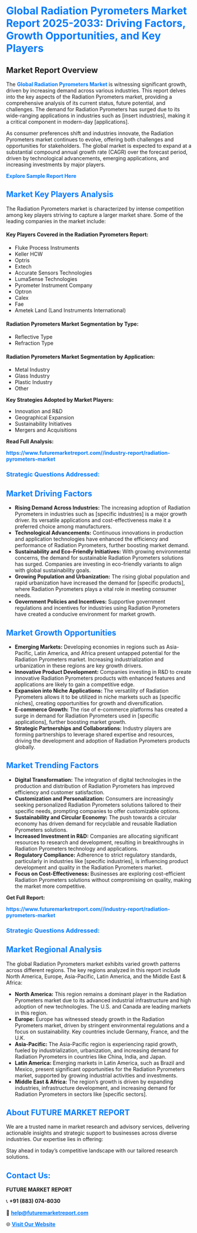 <h1 style="color: #007BFF;">Global Radiation Pyrometers Market Report 2025-2033: Driving Factors, Growth Opportunities, and Key Players</h1>

<section id="overview">
<h2>Market Report Overview</h2>
<p>The <a href="https://www.futuremarketreport.com//industry-report/radiation-pyrometers-market" style="color: #007BFF; text-decoration: none;"><strong>Global Radiation Pyrometers Market</strong></a> is witnessing significant growth, driven by increasing demand across various industries. This report delves into the key aspects of the Radiation Pyrometers market, providing a comprehensive analysis of its current status, future potential, and challenges. The demand for Radiation Pyrometers has surged due to its wide-ranging applications in industries such as [insert industries], making it a critical component in modern-day [applications].</p>
<p>As consumer preferences shift and industries innovate, the Radiation Pyrometers market continues to evolve, offering both challenges and opportunities for stakeholders. The global market is expected to expand at a substantial compound annual growth rate (CAGR) over the forecast period, driven by technological advancements, emerging applications, and increasing investments by major players.</p>
</section>

<section id="overview">
<p><a href="https://www.futuremarketreport.com//request-sample/reportId=86526" style="color: #007BFF; text-decoration: none;"><strong>Explore Sample Report Here</strong></a></p>
</section>

<section id="key-players">
<h2 style="color: #007BFF;">Market Key Players Analysis</h2>
<p>The Radiation Pyrometers market is characterized by intense competition among key players striving to capture a larger market share. Some of the leading companies in the market include:</p>
<h4>Key Players Covered in the Radiation Pyrometers Report:</h4>
<ul><li>Fluke Process Instruments</li><li>Keller HCW</li><li>Optris</li><li>Extech</li><li>Accurate Sensors Technologies</li><li>LumaSense Technologies</li><li>Pyrometer Instrument Company</li><li>Optron</li><li>Calex</li><li>Fae</li><li>Ametek Land (Land Instruments International)</li></ul>
<h4>Radiation Pyrometers Market Segmentation by Type:</h4>
<ul><li>Reflective Type</li><li>Refraction Type</li></ul>

<h4>Radiation Pyrometers Market Segmentation by Application:</h4>
<ul><li>Metal Industry</li><li>Glass Industry</li><li>Plastic Industry</li><li>Other</li></ul>
<p><strong>Key Strategies Adopted by Market Players:</strong></p>
<ul>
<li>Innovation and R&D</li>
<li>Geographical Expansion</li>
<li>Sustainability Initiatives</li>
<li>Mergers and Acquisitions</li>
</ul>
</section>

<section>
<p><strong>Read Full Analysis: </strong></p><a href="https://www.futuremarketreport.com//industry-report/radiation-pyrometers-market" style="color: #007BFF; text-decoration: none;"><strong>https://www.futuremarketreport.com//industry-report/radiation-pyrometers-market</strong></a>
<h3 style="color: #007BFF;">Strategic Questions Addressed:</h3>
</section>

<section id="driving-factors">
<h2 style="color: #007BFF;">Market Driving Factors</h2>
<ul>
<li><strong>Rising Demand Across Industries:</strong> The increasing adoption of Radiation Pyrometers in industries such as [specific industries] is a major growth driver. Its versatile applications and cost-effectiveness make it a preferred choice among manufacturers.</li>
<li><strong>Technological Advancements:</strong> Continuous innovations in production and application technologies have enhanced the efficiency and performance of Radiation Pyrometers, further boosting market demand.</li>
<li><strong>Sustainability and Eco-Friendly Initiatives:</strong> With growing environmental concerns, the demand for sustainable Radiation Pyrometers solutions has surged. Companies are investing in eco-friendly variants to align with global sustainability goals.</li>
<li><strong>Growing Population and Urbanization:</strong> The rising global population and rapid urbanization have increased the demand for [specific products], where Radiation Pyrometers plays a vital role in meeting consumer needs.</li>
<li><strong>Government Policies and Incentives:</strong> Supportive government regulations and incentives for industries using Radiation Pyrometers have created a conducive environment for market growth.</li>
</ul>
</section>

<section id="growth-opportunities">
<h2 style="color: #007BFF;">Market Growth Opportunities</h2>
<ul>
<li><strong>Emerging Markets:</strong> Developing economies in regions such as Asia-Pacific, Latin America, and Africa present untapped potential for the Radiation Pyrometers market. Increasing industrialization and urbanization in these regions are key growth drivers.</li>
<li><strong>Innovative Product Development:</strong> Companies investing in R&D to create innovative Radiation Pyrometers products with enhanced features and applications are likely to gain a competitive edge.</li>
<li><strong>Expansion into Niche Applications:</strong> The versatility of Radiation Pyrometers allows it to be utilized in niche markets such as [specific niches], creating opportunities for growth and diversification.</li>
<li><strong>E-commerce Growth:</strong> The rise of e-commerce platforms has created a surge in demand for Radiation Pyrometers used in [specific applications], further boosting market growth.</li>
<li><strong>Strategic Partnerships and Collaborations:</strong> Industry players are forming partnerships to leverage shared expertise and resources, driving the development and adoption of Radiation Pyrometers products globally.</li>
</ul>
</section>

<section id="trending-factors">
<h2 style="color: #007BFF;">Market Trending Factors</h2>
<ul>
<li><strong>Digital Transformation:</strong> The integration of digital technologies in the production and distribution of Radiation Pyrometers has improved efficiency and customer satisfaction.</li>
<li><strong>Customization and Personalization:</strong> Consumers are increasingly seeking personalized Radiation Pyrometers solutions tailored to their specific needs, prompting companies to offer customizable options.</li>
<li><strong>Sustainability and Circular Economy:</strong> The push towards a circular economy has driven demand for recyclable and reusable Radiation Pyrometers solutions.</li>
<li><strong>Increased Investment in R&D:</strong> Companies are allocating significant resources to research and development, resulting in breakthroughs in Radiation Pyrometers technology and applications.</li>
<li><strong>Regulatory Compliance:</strong> Adherence to strict regulatory standards, particularly in industries like [specific industries], is influencing product development and quality in the Radiation Pyrometers market.</li>
<li><strong>Focus on Cost-Effectiveness:</strong> Businesses are exploring cost-efficient Radiation Pyrometers solutions without compromising on quality, making the market more competitive.</li>
</ul>
</section>

<section>
<p><strong>Get Full Report: </strong></p><a href="https://www.futuremarketreport.com//industry-report/radiation-pyrometers-market" style="color: #007BFF; text-decoration: none;"><strong>https://www.futuremarketreport.com//industry-report/radiation-pyrometers-market</strong></a>
<h3 style="color: #007BFF;">Strategic Questions Addressed:</h3>
</section>


<section id="regional-analysis">
<h2 style="color: #007BFF;">Market Regional Analysis</h2>
<p>The global Radiation Pyrometers market exhibits varied growth patterns across different regions. The key regions analyzed in this report include North America, Europe, Asia-Pacific, Latin America, and the Middle East & Africa:</p>
<ul>
<li><strong>North America:</strong> This region remains a dominant player in the Radiation Pyrometers market due to its advanced industrial infrastructure and high adoption of new technologies. The U.S. and Canada are leading markets in this region.</li>
<li><strong>Europe:</strong> Europe has witnessed steady growth in the Radiation Pyrometers market, driven by stringent environmental regulations and a focus on sustainability. Key countries include Germany, France, and the U.K.</li>
<li><strong>Asia-Pacific:</strong> The Asia-Pacific region is experiencing rapid growth, fueled by industrialization, urbanization, and increasing demand for Radiation Pyrometers in countries like China, India, and Japan.</li>
<li><strong>Latin America:</strong> Emerging markets in Latin America, such as Brazil and Mexico, present significant opportunities for the Radiation Pyrometers market, supported by growing industrial activities and investments.</li>
<li><strong>Middle East & Africa:</strong> The region’s growth is driven by expanding industries, infrastructure development, and increasing demand for Radiation Pyrometers in sectors like [specific sectors].</li>
</ul>
</section>

<footer>
<h2 style="color: #007BFF;">About FUTURE MARKET REPORT</h2>
<p>We are a trusted name in market research and advisory services, delivering actionable insights and strategic support to businesses across diverse industries. Our expertise lies in offering:</p>

<p>Stay ahead in today’s competitive landscape with our tailored research solutions.</p>

<h2 style="color: #007BFF;">Contact Us:</h2>
<p><strong>FUTURE MARKET REPORT</strong></p>
<p>📞 <strong>+91 (883) 074-8030</strong></p>
<p>📧 <strong><a href="mailto:help@futuremarketreport.com" style="color: #007BFF;">help@futuremarketreport.com</a></strong></p>
<p>🌐 <strong><a href="https://www.futuremarketreport.com/" style="color: #007BFF;">Visit Our Website</a></strong></p>
</footer>